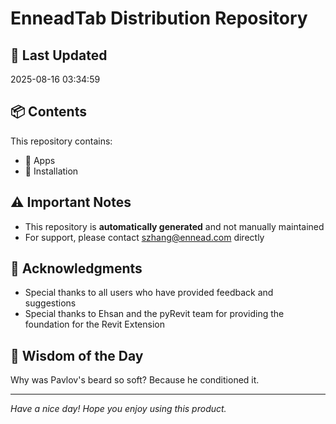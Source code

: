 # EnneadTab Distribution Repository

## 📅 Last Updated
2025-08-16 03:34:59



## 📦 Contents
This repository contains:
- 📂 Apps
- 📂 Installation

## ⚠️ Important Notes
- This repository is **automatically generated** and not manually maintained
- For support, please contact szhang@ennead.com directly

## 🙏 Acknowledgments
- Special thanks to all users who have provided feedback and suggestions
- Special thanks to Ehsan and the pyRevit team for providing the foundation for the Revit Extension

## 💭 Wisdom of the Day
Why was Pavlov's beard so soft?  Because he conditioned it.

---
*Have a nice day! Hope you enjoy using this product.*
